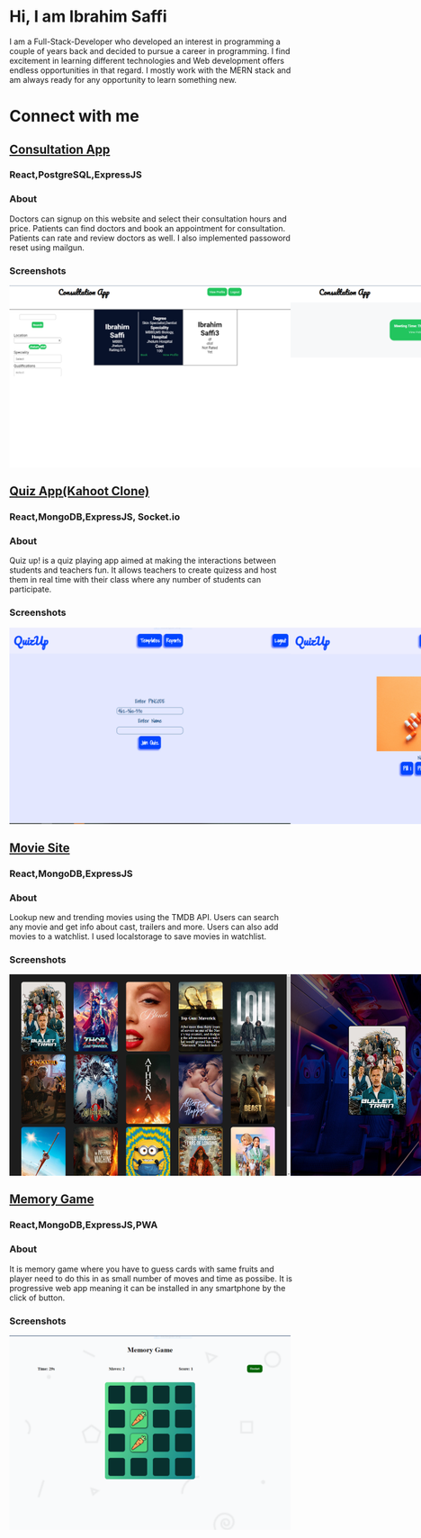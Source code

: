 # Hi, I am Ibrahim Saffi
I am a Full-Stack-Developer who developed  an interest in programming a couple of years back and decided to pursue a career in programming. I find excitement in learning different technologies and Web development offers endless opportunities in that regard. I mostly work with the MERN stack and am always ready for any opportunity to learn something new.
# Connect with me


## <a href="https://subtle-maamoul-3fb675.netlify.app/" >Consultation App</a>
### React,PostgreSQL,ExpressJS
### About
Doctors can signup on this website and select their consultation hours and price. Patients can find doctors and book an appointment for consultation. Patients can rate and review doctors as well. I also implemented passoword reset using mailgun.
### Screenshots
<div style="display: flex; width: 100vw;">
    <img src="./Consultation App/Availble doctors and filters.png" alt="Logo" width="500px">
    <img src="./Consultation App/Doctor Upcoming.PNG" alt="Logo" width="500px">
    <img src="./Consultation App/Login.PNG" alt="Logo" width="500px">
    <img src="./Consultation App/Prescribe doctor.PNG"  alt="Logo" width="500px">
</div>

##  <a href="https://visionary-alpaca-41ec18.netlify.app" >Quiz App(Kahoot Clone)</a>
###  React,MongoDB,ExpressJS, Socket.io
###   About
Quiz up! is a quiz playing app aimed at making the interactions between students and teachers fun. It allows teachers to create quizess and host them in real time with their class where any number of students can participate.
###  Screenshots
<div style="display: flex; width: 100vw;">
    <img src="./Quizup/Join Quiz-Student.PNG" alt="Logo" width="500px">
    <img src="./Quizup/Question with picture.PNG" alt="Logo" width="500px">
    <img src="./Quizup/Quiz page with timer.PNG" alt="Logo" width="500px">
    <img src="./Quizup/Signup-sign in.PNG" alt="Logo" width="500px">
    <img src="./Quizup/Quiz Room Creation.PNG" alt="Logo" width="500px">
    <img src="./Quizup/Starting Page.PNG" alt="Logo" width="500px">
    <img src="./Quizup/Teacher templates.PNG" alt="Logo" width="500px">
    <img src="./Quizup/Template Creation.PNG" alt="Logo" width="500px">
</div>

## <a href="https://splendorous-bombolone-3b7414.netlify.app" >Movie Site</a>
### React,MongoDB,ExpressJS
### About
Lookup new and trending movies using the TMDB API. Users can search any movie and get info about cast, trailers and more. Users can also add movies to a watchlist. I used localstorage to save movies in watchlist.
### Screenshots
<div style="display: flex; width: 100vw;">
    <img src="./Movies Site/Movie Details.png" alt="Logo" width="500px">
    <img src="./Movies Site/Movie Page.PNG" alt="Logo" width="500px">
    <img src="./Movies Site/Suggestion.PNG" alt="Logo" width="500px">
</div>

## <a href="https://bejewelled-longma-f58b4e.netlify.app/" >Memory Game</a>
### React,MongoDB,ExpressJS,PWA
### About
It is memory game  where you have to guess cards with same fruits and player need to do this in as small number of moves and time as possibe. It is progressive web app meaning it can be installed in any smartphone by the click of button.
### Screenshots
<div style="display: flex; width: 100vw;">
    <img src="./Memory Game/Gameplay.PNG" alt="Logo" width="500px">
</div>

